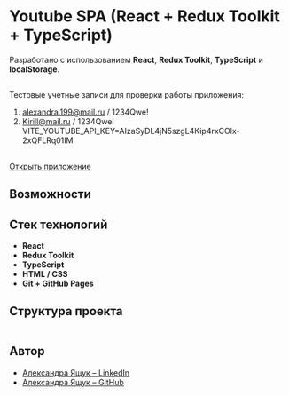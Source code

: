 # Youtube SPA (React + Redux Toolkit + TypeScript)

Разработано с использованием **React**, **Redux Toolkit**, **TypeScript** и **localStorage**.

##

Тестовые учетные записи для проверки работы приложения:

1. alexandra.199@mail.ru / 1234Qwe!
2. Kirill@mail.ru / 1234Qwe!
   VITE_YOUTUBE_API_KEY=AIzaSyDL4jN5szgL4Kip4rxCOlx-2xQFLRq01IM

##

[Открыть приложение]()

## Возможности

## Стек технологий

- **React**
- **Redux Toolkit**
- **TypeScript**
- **HTML / CSS**
- **Git + GitHub Pages**

## Структура проекта

```

```

## Автор

- [Александра Ящук – LinkedIn](https://www.linkedin.com/in/aliaksandra-yashchuk-aa7ba4214/)
- [Александра Ящук – GitHub](https://github.com/AlexaYashchuk)
